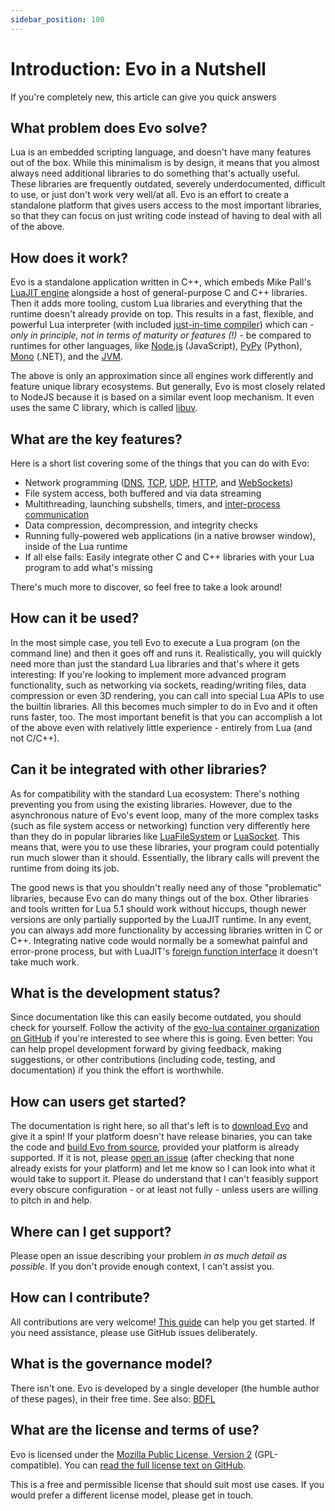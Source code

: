 ```yaml
---
sidebar_position: 100
---
```


# Introduction: Evo in a Nutshell

If you're completely new, this article can give you quick answers

## What problem does Evo solve?

Lua is an embedded scripting language, and doesn't have many features out of the box. While this minimalism is by design, it means that you almost always need additional libraries to do something that's actually useful. These libraries are frequently outdated, severely underdocumented, difficult to use, or just don't work very well/at all. Evo is an effort to create a standalone platform that gives users access to the most important libraries, so that they can focus on just writing code instead of having to deal with all of the above.

## How does it work?

Evo is a standalone application written in C++, which embeds Mike Pall's [LuaJIT engine](http://luajit.org/) alongside a host of general-purpose C and C++ libraries. Then it adds more tooling, custom Lua libraries and everything that the runtime doesn't already provide on top. This results in a fast, flexible, and powerful Lua interpreter (with included [just-in-time compiler](https://en.wikipedia.org/wiki/Just-in-time_compilation)) which can - _only in principle, not in terms of maturity or features (!)_ - be compared to runtimes for other languages, like [Node.js](https://en.wikipedia.org/wiki/Node.js) (JavaScript), [PyPy](https://en.wikipedia.org/wiki/PyPy) (Python), [Mono](<https://en.wikipedia.org/wiki/Mono_(software)>) (.NET), and the [JVM](https://en.wikipedia.org/wiki/Java_virtual_machine).

The above is only an approximation since all engines work differently and feature unique library ecosystems. But generally, Evo is most closely related to NodeJS because it is based on a similar event loop mechanism. It even uses the same C library, which is called [libuv](http://docs.libuv.org/en/v1.x/design.html).

## What are the key features?

Here is a short list covering some of the things that you can do with Evo:

- Network programming ([DNS](https://en.wikipedia.org/wiki/Domain_Name_System), [TCP](https://en.wikipedia.org/wiki/Transmission_Control_Protocol), [UDP](https://en.wikipedia.org/wiki/User_Datagram_Protocol), [HTTP](https://en.wikipedia.org/wiki/Hypertext_Transfer_Protocol), and [WebSockets](https://en.wikipedia.org/wiki/WebSocket))
- File system access, both buffered and via data streaming
- Multithreading, launching subshells, timers, and [inter-process communication](https://en.wikipedia.org/wiki/Inter-process_communication)
- Data compression, decompression, and integrity checks
- Running fully-powered web applications (in a native browser window), inside of the Lua runtime
- If all else fails: Easily integrate other C and C++ libraries with your Lua program to add what's missing

There's much more to discover, so feel free to take a look around!

## How can it be used?

In the most simple case, you tell Evo to execute a Lua program (on the command line) and then it goes off and runs it. Realistically, you will quickly need more than just the standard Lua libraries and that's where it gets interesting: If you're looking to implement more advanced program functionality, such as networking via sockets, reading/writing files, data compression or even 3D rendering, you can call into special Lua APIs to use the builtin libraries. All this becomes much simpler to do in Evo and it often runs faster, too. The most important benefit is that you can accomplish a lot of the above even with relatively little experience - entirely from Lua (and not C/C++).

## Can it be integrated with other libraries?

As for compatibility with the standard Lua ecosystem: There's nothing preventing you from using the existing libraries. However, due to the asynchronous nature of Evo's event loop, many of the more complex tasks (such as file system access or networking) function very differently here than they do in popular libraries like [LuaFileSystem](https://lunarmodules.github.io/luafilesystem/) or [LuaSocket](https://lunarmodules.github.io/luasocket/). This means that, were you to use these libraries, your program could potentially run much slower than it should. Essentially, the library calls will prevent the runtime from doing its job.

The good news is that you shouldn't really need any of those "problematic" libraries, because Evo can do many things out of the box. Other libraries and tools written for Lua 5.1 should work without hiccups, though newer versions are only partially supported by the LuaJIT runtime. In any event, you can always add more functionality by accessing libraries written in C or C++. Integrating native code would normally be a somewhat painful and error-prone process, but with LuaJIT's [foreign function interface](http://luajit.org/ext_ffi.html) it doesn't take much work.

## What is the development status?

Since documentation like this can easily become outdated, you should check for yourself. Follow the activity of the [evo-lua container organization on GitHub](https://github.com/evo-lua) if you're interested to see where this is going. Even better: You can help propel development forward by giving feedback, making suggestions, or other contributions (including code, testing, and documentation) if you think the effort is worthwhile.

## How can users get started?

The documentation is right here, so all that's left is to [download Evo](https://github.com/evo-lua/evo-runtime/releases) and give it a spin! If your platform doesn't have release binaries, you can take the code and [build Evo from source](/docs/how-to-guides/building-from-source), provided your platform is already supported. If it is not, please [open an issue](https://github.com/evo-lua/evo-runtime/issues/new) (after checking that none already exists for your platform) and let me know so I can look into what it would take to support it. Please do understand that I can't feasibly support every obscure configuration - or at least not fully - unless users are willing to pitch in and help.

## Where can I get support?

Please open an issue describing your problem _in as much detail as possible_. If you don't provide enough context, I can't assist you.

## How can I contribute?

All contributions are very welcome! [This guide](/docs/contributing) can help you get started. If you need assistance, please use GitHub issues deliberately.

## What is the governance model?

There isn't one. Evo is developed by a single developer (the humble author of these pages), in their free time. See also: [BDFL](https://en.wikipedia.org/wiki/Benevolent_dictator_for_life)

## What are the license and terms of use?

Evo is licensed under the [Mozilla Public License, Version 2](https://www.mozilla.org/en-US/MPL/2.0/FAQ/) (GPL-compatible). You can [read the full license text on GitHub](https://github.com/evo-lua/evo-runtime/blob/main/LICENSE).

This is a free and permissible license that should suit most use cases. If you would prefer a different license model, please get in touch.
